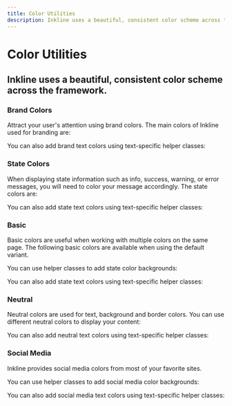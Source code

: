 ```yaml
---
title: Color Utilities
description: Inkline uses a beautiful, consistent color scheme across the framework. 
---
```


<script setup>
import * as examples from '../../../../examples/utilities/color'
</script>


# Color Utilities

## Inkline uses a beautiful, consistent color scheme across the framework. 

### Brand Colors

Attract your user's attention using brand colors. The main colors of Inkline used for branding are:

<example type="color-utilities" :component="examples.ColorBrandBackgroundExample" :html="examples.ColorBrandBackgroundExampleHTML"></example>

<example type="color-utilities" :component="examples.ColorBrandPrimaryBackgroundExample" :html="examples.ColorBrandPrimaryBackgroundExampleHTML"></example>

<example type="color-utilities" :component="examples.ColorBrandSecondaryBackgroundExample" :html="examples.ColorBrandSecondaryBackgroundExampleHTML"></example>

<example type="color-utilities" :component="examples.ColorBrandLightBackgroundExample" :html="examples.ColorBrandLightBackgroundExampleHTML"></example>

<example type="color-utilities" :component="examples.ColorBrandDarkBackgroundExample" :html="examples.ColorBrandDarkBackgroundExampleHTML"></example>

You can also add brand text colors using text-specific helper classes:

<example type="color-utilities" :component="examples.ColorBrandTextExample" :html="examples.ColorBrandTextExampleHTML"></example>

<example type="color-utilities" :component="examples.ColorBrandPrimaryTextExample" :html="examples.ColorBrandPrimaryTextExampleHTML"></example>

<example type="color-utilities" :component="examples.ColorBrandSecondaryTextExample" :html="examples.ColorBrandSecondaryTextExampleHTML"></example>

<example type="color-utilities" :component="examples.ColorBrandLightTextExample" :html="examples.ColorBrandLightTextExampleHTML"></example>

<example type="color-utilities" :component="examples.ColorBrandDarkTextExample" :html="examples.ColorBrandDarkTextExampleHTML"></example>

### State Colors
When displaying state information such as info, success, warning, or error messages, you will need to color your message accordingly. The state colors are:

<example type="color-utilities" :component="examples.ColorStateBackgroundExample" :html="examples.ColorStateBackgroundExampleHTML"></example>

<example type="color-utilities" :component="examples.ColorStateInfoBackgroundExample" :html="examples.ColorStateInfoBackgroundExampleHTML"></example>

<example type="color-utilities" :component="examples.ColorStateSuccessBackgroundExample" :html="examples.ColorStateSuccessBackgroundExampleHTML"></example>

<example type="color-utilities" :component="examples.ColorStateWarningBackgroundExample" :html="examples.ColorStateWarningBackgroundExampleHTML"></example>

<example type="color-utilities" :component="examples.ColorStateDangerBackgroundExample" :html="examples.ColorStateDangerBackgroundExampleHTML"></example>

You can also add state text colors using text-specific helper classes:

<example type="color-utilities" :component="examples.ColorStateTextExample" :html="examples.ColorStateTextExampleHTML"></example>

<example type="color-utilities" :component="examples.ColorStateInfoTextExample" :html="examples.ColorStateInfoTextExampleHTML"></example>

<example type="color-utilities" :component="examples.ColorStateSuccessTextExample" :html="examples.ColorStateSuccessTextExampleHTML"></example>

<example type="color-utilities" :component="examples.ColorStateWarningTextExample" :html="examples.ColorStateWarningTextExampleHTML"></example>

<example type="color-utilities" :component="examples.ColorStateDangerTextExample" :html="examples.ColorStateDangerTextExampleHTML"></example>

### Basic
Basic colors are useful when working with multiple colors on the same page. The following basic colors are 
available when using the default variant.

You can use helper classes to add state color backgrounds:

<example type="color-utilities" :component="examples.ColorBasicBackgroundExample" :html="examples.ColorBasicBackgroundExampleHTML"></example>

<example type="color-utilities" :component="examples.ColorBasicRedBackgroundExample" :html="examples.ColorBasicRedBackgroundExampleHTML"></example>

<example type="color-utilities" :component="examples.ColorBasicOrangeBackgroundExample" :html="examples.ColorBasicOrangeBackgroundExampleHTML"></example>

<example type="color-utilities" :component="examples.ColorBasicYellowBackgroundExample" :html="examples.ColorBasicYellowBackgroundExampleHTML"></example>

<example type="color-utilities" :component="examples.ColorBasicGreenBackgroundExample" :html="examples.ColorBasicGreenBackgroundExampleHTML"></example>

<example type="color-utilities" :component="examples.ColorBasicTealBackgroundExample" :html="examples.ColorBasicTealBackgroundExampleHTML"></example>

<example type="color-utilities" :component="examples.ColorBasicBlueBackgroundExample" :html="examples.ColorBasicBlueBackgroundExampleHTML"></example>

<example type="color-utilities" :component="examples.ColorBasicPurpleBackgroundExample" :html="examples.ColorBasicPurpleBackgroundExampleHTML"></example>

<example type="color-utilities" :component="examples.ColorBasicPinkBackgroundExample" :html="examples.ColorBasicPinkBackgroundExampleHTML"></example>

You can also add state text colors using text-specific helper classes:

<example type="color-utilities" :component="examples.ColorBasicTextExample" :html="examples.ColorBasicTextExampleHTML"></example>

<example type="color-utilities" :component="examples.ColorBasicRedTextExample" :html="examples.ColorBasicRedTextExampleHTML"></example>

<example type="color-utilities" :component="examples.ColorBasicOrangeTextExample" :html="examples.ColorBasicOrangeTextExampleHTML"></example>

<example type="color-utilities" :component="examples.ColorBasicYellowTextExample" :html="examples.ColorBasicYellowTextExampleHTML"></example>

<example type="color-utilities" :component="examples.ColorBasicGreenTextExample" :html="examples.ColorBasicGreenTextExampleHTML"></example>

<example type="color-utilities" :component="examples.ColorBasicTealTextExample" :html="examples.ColorBasicTealTextExampleHTML"></example>

<example type="color-utilities" :component="examples.ColorBasicBlueTextExample" :html="examples.ColorBasicBlueTextExampleHTML"></example>

<example type="color-utilities" :component="examples.ColorBasicPurpleTextExample" :html="examples.ColorBasicPurpleTextExampleHTML"></example>

<example type="color-utilities" :component="examples.ColorBasicPinkTextExample" :html="examples.ColorBasicPinkTextExampleHTML"></example>

### Neutral
Neutral colors are used for text, background and border colors. You can use different neutral colors to display your content:

<example type="color-utilities" :component="examples.ColorNeutralBackgroundExample" :html="examples.ColorNeutralBackgroundExampleHTML"></example>

You can also add neutral text colors using text-specific helper classes:

<example type="color-utilities" :component="examples.ColorNeutralTextExample" :html="examples.ColorNeutralTextExampleHTML"></example>

### Social Media
Inkline provides social media colors from most of your favorite sites.

You can use helper classes to add social media color backgrounds:

<example type="color-utilities" :component="examples.ColorSocialBackgroundExample" :html="examples.ColorSocialBackgroundExampleHTML"></example>

You can also add social media text colors using text-specific helper classes:

<example type="color-utilities" :component="examples.ColorSocialTextExample" :html="examples.ColorSocialTextExampleHTML"></example>
